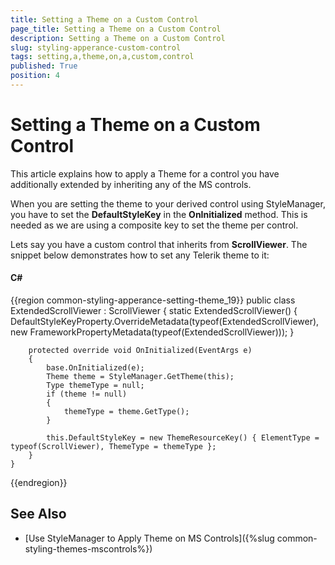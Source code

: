 ```yaml
---
title: Setting a Theme on a Custom Control
page_title: Setting a Theme on a Custom Control
description: Setting a Theme on a Custom Control
slug: styling-apperance-custom-control
tags: setting,a,theme,on,a,custom,control
published: True
position: 4
---
```


# Setting a Theme on a Custom Control

This article explains how to apply a Theme for a control you have additionally extended by inheriting any of the MS controls.

When you are setting the theme to your derived control using StyleManager, you have to set the __DefaultStyleKey__ in the **OnInitialized** method. This is needed as we are using a composite key to set the theme per control.

Lets say you have a custom control that inherits from **ScrollViewer**. The snippet below demonstrates how to set any Telerik theme to it:

#### __C#__

{{region common-styling-apperance-setting-theme_19}}
    public class ExtendedScrollViewer : ScrollViewer
    {
        static ExtendedScrollViewer()
        {
            DefaultStyleKeyProperty.OverrideMetadata(typeof(ExtendedScrollViewer), new FrameworkPropertyMetadata(typeof(ExtendedScrollViewer)));
        }

        protected override void OnInitialized(EventArgs e)
        {
            base.OnInitialized(e);
            Theme theme = StyleManager.GetTheme(this);
            Type themeType = null;
            if (theme != null)
            {
                themeType = theme.GetType();
            }

            this.DefaultStyleKey = new ThemeResourceKey() { ElementType = typeof(ScrollViewer), ThemeType = themeType };
        }
    }
{{endregion}}

## See Also
* [Use StyleManager to Apply Theme on MS Controls]({%slug common-styling-themes-mscontrols%})